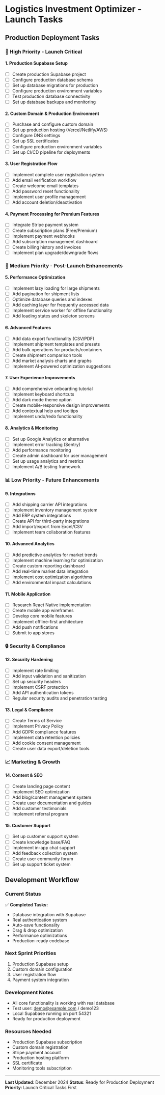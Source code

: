 # Logistics Investment Optimizer - Launch Tasks

## Production Deployment Tasks

### 🚀 High Priority - Launch Critical

#### 1. Production Supabase Setup
- [ ] Create production Supabase project
- [ ] Configure production database schema
- [ ] Set up database migrations for production
- [ ] Configure production environment variables
- [ ] Test production database connectivity
- [ ] Set up database backups and monitoring

#### 2. Custom Domain & Production Environment
- [ ] Purchase and configure custom domain
- [ ] Set up production hosting (Vercel/Netlify/AWS)
- [ ] Configure DNS settings
- [ ] Set up SSL certificates
- [ ] Configure production environment variables
- [ ] Set up CI/CD pipeline for deployments

#### 3. User Registration Flow
- [ ] Implement complete user registration system
- [ ] Add email verification workflow
- [ ] Create welcome email templates
- [ ] Add password reset functionality
- [ ] Implement user profile management
- [ ] Add account deletion/deactivation

#### 4. Payment Processing for Premium Features
- [ ] Integrate Stripe payment system
- [ ] Create subscription plans (Free/Premium)
- [ ] Implement payment webhooks
- [ ] Add subscription management dashboard
- [ ] Create billing history and invoices
- [ ] Implement plan upgrade/downgrade flows

### 🔧 Medium Priority - Post-Launch Enhancements

#### 5. Performance Optimization
- [ ] Implement lazy loading for large shipments
- [ ] Add pagination for shipment lists
- [ ] Optimize database queries and indexes
- [ ] Add caching layer for frequently accessed data
- [ ] Implement service worker for offline functionality
- [ ] Add loading states and skeleton screens

#### 6. Advanced Features
- [ ] Add data export functionality (CSV/PDF)
- [ ] Implement shipment templates and presets
- [ ] Add bulk operations for products/containers
- [ ] Create shipment comparison tools
- [ ] Add market analysis charts and graphs
- [ ] Implement AI-powered optimization suggestions

#### 7. User Experience Improvements
- [ ] Add comprehensive onboarding tutorial
- [ ] Implement keyboard shortcuts
- [ ] Add dark mode theme option
- [ ] Create mobile-responsive design improvements
- [ ] Add contextual help and tooltips
- [ ] Implement undo/redo functionality

#### 8. Analytics & Monitoring
- [ ] Set up Google Analytics or alternative
- [ ] Implement error tracking (Sentry)
- [ ] Add performance monitoring
- [ ] Create admin dashboard for user management
- [ ] Set up usage analytics and metrics
- [ ] Implement A/B testing framework

### 📊 Low Priority - Future Enhancements

#### 9. Integrations
- [ ] Add shipping carrier API integrations
- [ ] Implement inventory management system
- [ ] Add ERP system integrations
- [ ] Create API for third-party integrations
- [ ] Add import/export from Excel/CSV
- [ ] Implement team collaboration features

#### 10. Advanced Analytics
- [ ] Add predictive analytics for market trends
- [ ] Implement machine learning for optimization
- [ ] Create custom reporting dashboard
- [ ] Add real-time market data integration
- [ ] Implement cost optimization algorithms
- [ ] Add environmental impact calculations

#### 11. Mobile Application
- [ ] Research React Native implementation
- [ ] Create mobile app wireframes
- [ ] Develop core mobile features
- [ ] Implement offline-first architecture
- [ ] Add push notifications
- [ ] Submit to app stores

### 🔒 Security & Compliance

#### 12. Security Hardening
- [ ] Implement rate limiting
- [ ] Add input validation and sanitization
- [ ] Set up security headers
- [ ] Implement CSRF protection
- [ ] Add API authentication tokens
- [ ] Regular security audits and penetration testing

#### 13. Legal & Compliance
- [ ] Create Terms of Service
- [ ] Implement Privacy Policy
- [ ] Add GDPR compliance features
- [ ] Implement data retention policies
- [ ] Add cookie consent management
- [ ] Create user data export/deletion tools

### 📈 Marketing & Growth

#### 14. Content & SEO
- [ ] Create landing page content
- [ ] Implement SEO optimization
- [ ] Add blog/content management system
- [ ] Create user documentation and guides
- [ ] Add customer testimonials
- [ ] Implement referral program

#### 15. Customer Support
- [ ] Set up customer support system
- [ ] Create knowledge base/FAQ
- [ ] Implement in-app chat support
- [ ] Add feedback collection system
- [ ] Create user community forum
- [ ] Set up support ticket system

## Development Workflow

### Current Status
✅ **Completed Tasks:**
- Database integration with Supabase
- Real authentication system
- Auto-save functionality
- Drag & drop optimization
- Performance optimizations
- Production-ready codebase

### Next Sprint Priorities
1. Production Supabase setup
2. Custom domain configuration
3. User registration flow
4. Payment system integration

### Development Notes
- All core functionality is working with real database
- Test user: demo@example.com / demo123
- Local Supabase running on port 54321
- Ready for production deployment

### Resources Needed
- Production Supabase subscription
- Custom domain registration
- Stripe payment account
- Production hosting platform
- SSL certificate
- Monitoring tools subscription

---

**Last Updated**: December 2024
**Status**: Ready for Production Deployment
**Priority**: Launch Critical Tasks First